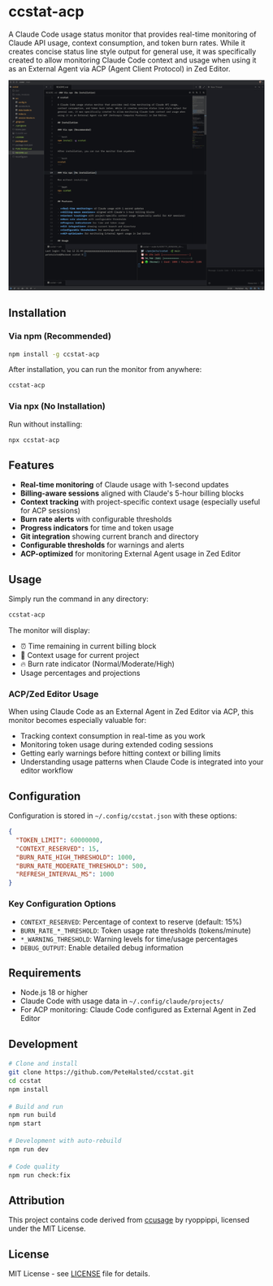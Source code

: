 # ccstat-acp

A Claude Code usage status monitor that provides real-time monitoring of Claude API usage, context consumption, and token burn rates. While it creates concise status line style output for general use, it was specifically created to allow monitoring Claude Code context and usage when using it as an External Agent via ACP (Agent Client Protocol) in Zed Editor.

![ccstat in action](https://github.com/PeteHalsted/ccstat/blob/main/assets/screenshot.png)

## Installation

### Via npm (Recommended)

```bash
npm install -g ccstat-acp
```

After installation, you can run the monitor from anywhere:

```bash
ccstat-acp
```

### Via npx (No Installation)

Run without installing:

```bash
npx ccstat-acp
```

## Features

- **Real-time monitoring** of Claude usage with 1-second updates
- **Billing-aware sessions** aligned with Claude's 5-hour billing blocks
- **Context tracking** with project-specific context usage (especially useful for ACP sessions)
- **Burn rate alerts** with configurable thresholds
- **Progress indicators** for time and token usage
- **Git integration** showing current branch and directory
- **Configurable thresholds** for warnings and alerts
- **ACP-optimized** for monitoring External Agent usage in Zed Editor

## Usage

Simply run the command in any directory:

```bash
ccstat-acp
```

The monitor will display:
- ⏰ Time remaining in current billing block
- 🧠 Context usage for current project
- 🔥 Burn rate indicator (Normal/Moderate/High)
- Usage percentages and projections

### ACP/Zed Editor Usage

When using Claude Code as an External Agent in Zed Editor via ACP, this monitor becomes especially valuable for:
- Tracking context consumption in real-time as you work
- Monitoring token usage during extended coding sessions
- Getting early warnings before hitting context or billing limits
- Understanding usage patterns when Claude Code is integrated into your editor workflow

## Configuration

Configuration is stored in `~/.config/ccstat.json` with these options:

```json
{
  "TOKEN_LIMIT": 60000000,
  "CONTEXT_RESERVED": 15,
  "BURN_RATE_HIGH_THRESHOLD": 1000,
  "BURN_RATE_MODERATE_THRESHOLD": 500,
  "REFRESH_INTERVAL_MS": 1000
}
```

### Key Configuration Options

- `CONTEXT_RESERVED`: Percentage of context to reserve (default: 15%)
- `BURN_RATE_*_THRESHOLD`: Token usage rate thresholds (tokens/minute)
- `*_WARNING_THRESHOLD`: Warning levels for time/usage percentages
- `DEBUG_OUTPUT`: Enable detailed debug information

## Requirements

- Node.js 18 or higher
- Claude Code with usage data in `~/.config/claude/projects/`
- For ACP monitoring: Claude Code configured as External Agent in Zed Editor

## Development

```bash
# Clone and install
git clone https://github.com/PeteHalsted/ccstat.git
cd ccstat
npm install

# Build and run
npm run build
npm start

# Development with auto-rebuild
npm run dev

# Code quality
npm run check:fix
```

## Attribution

This project contains code derived from [ccusage](https://github.com/ryoppippi/ccusage) by ryoppippi, licensed under the MIT License.

## License

MIT License - see [LICENSE](LICENSE) file for details.
